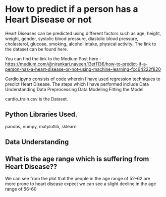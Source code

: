# How to predict if a person has a Heart Disease or not

Heart Diseases can be predicted using different factors such as age, height, weight, gender, systolic blood pressure, diastolic blood pressure,
cholesterol, glucose, smoking, alcohol intake, physical activity. The link to the dataset can be found here.

You can find the link to the Medium Post here -
https://medium.com/@nirankari.naveen.13et1136/how-to-predict-if-a-person-has-a-heart-disease-or-not-using-machine-learning-fcc64222f820

Cardio.ipynb consists of code wherein I have used regression techniques to predict Heart Disease. The steps which I have performed include
Data Understanding
Data Preprocessing
Data Modeling
Fitting the Model

cardio_train.csv is the Dataset.

## Python Libraries Used.
pandas, numpy, matplotlib, sklearn

## Data Understanding
## What is the age range which is suffering from Heart Disease??
We can see from the plot that the people in the age range of 52–62 are more prone to heart disease expect we can see a slight decline in the age range of 56–60
